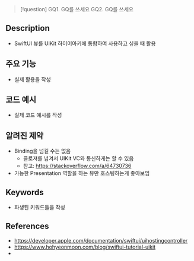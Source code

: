 >[!question]
>GQ1. GQ를 쓰세요
>GQ2. GQ를 쓰세요

## Description
- SwiftUI 뷰를 UIKit 하이어아키에 통합하여 사용하고 싶을 때 활용

## 주요 기능
+ 실제 활용을 작성

## 코드 예시
+ 실제 코드 예시를 작성


## 알려진 제약
- Binding을 넘길 수는 없음
	- 클로져를 넘겨서 UIKit VC와 통신하게는 할 수 있음
	- 참고: https://stackoverflow.com/a/64730736
- 가능한 Presentation 역할을 하는 뷰만 호스팅하는게 좋아보임

## ​Keywords
+ 파생된 키워드들을 작성

## References
- https://developer.apple.com/documentation/swiftui/uihostingcontroller
- https://www.hohyeonmoon.com/blog/swiftui-tutorial-uikit
- 